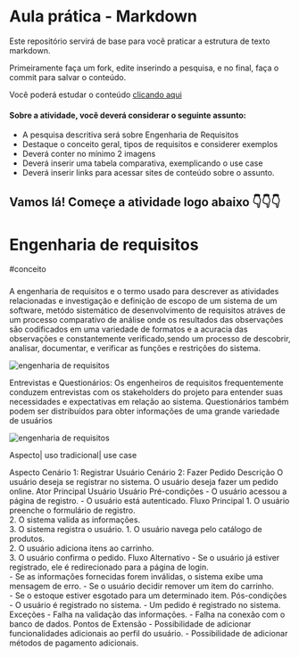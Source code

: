 # Aula prática - Markdown

Este repositório servirá de base para você praticar a estrutura de texto markdown. 

Primeiramente faça um fork, edite inserindo a pesquisa, e no final, faça o commit para salvar o conteúdo.

Você poderá estudar o conteúdo [clicando aqui](https://docs.pipz.com/central-de-ajuda/learning-center/guia-basico-de-markdown#open)

#### Sobre a atividade, você deverá considerar o seguinte assunto:

- A pesquisa descritiva será sobre Engenharia de Requisitos
- Destaque o conceito geral, tipos de requisitos e considerer exemplos
- Deverá conter no mínimo 2 imagens
- Deverá inserir uma tabela comparativa, exemplicando o use case
- Deverá inserir links para acessar sites de conteúdo sobre o assunto.


## Vamos lá! Começe a atividade logo abaixo 👇👇👇
# Engenharia de requisitos

#conceito

###

A engenharia de requisitos e o termo usado para descrever as atividades relacionadas e investigação e definição de escopo de um sistema de um software, metódo sistemático de desenvolvimento de requisitos atráves de um processo comparativo de análise onde os resultados das observações são codificados em uma variedade de formatos e a acuracia das observações e constantemente verificado,sendo um processo de descobrir, analisar, documentar, e verificar as funções e restrições do sistema.

![engenharia de requisitos](https://encrypted-tbn0.gstatic.com/images?q=tbn:ANd9GcS0jdFzDY1pToqaJpur_55LJjBHLUGi6oae91zeGjB7Sw&s) 


Entrevistas e Questionários: Os engenheiros de requisitos frequentemente conduzem entrevistas com os stakeholders do projeto para entender suas necessidades e expectativas em relação ao sistema. Questionários também podem ser distribuídos para obter informações de uma grande variedade de usuários

![engenharia de requisitos](https://encrypted-tbn0.gstatic.com/images?q=tbn:ANd9GcSq1zRMmoYguogu39RvJzMdBnJezC0c_GwcMGdFlFXjAg&s)

Aspecto| uso tradicional| use case

Aspecto	Cenário 1: Registrar Usuário	Cenário 2: Fazer Pedido
Descrição	O usuário deseja se registrar no sistema.	O usuário deseja fazer um pedido online.
Ator Principal	Usuário	Usuário
Pré-condições	- O usuário acessou a página de registro.	- O usuário está autenticado.
Fluxo Principal	1. O usuário preenche o formulário de registro. <br> 2. O sistema valida as informações. <br> 3. O sistema registra o usuário.	1. O usuário navega pelo catálogo de produtos. <br> 2. O usuário adiciona itens ao carrinho. <br> 3. O usuário confirma o pedido.
Fluxo Alternativo	- Se o usuário já estiver registrado, ele é redirecionado para a página de login. <br> - Se as informações fornecidas forem inválidas, o sistema exibe uma mensagem de erro.	- Se o usuário decidir remover um item do carrinho. <br> - Se o estoque estiver esgotado para um determinado item.
Pós-condições	- O usuário é registrado no sistema.	- Um pedido é registrado no sistema.
Exceções	- Falha na validação das informações.	- Falha na conexão com o banco de dados.
Pontos de Extensão	- Possibilidade de adicionar funcionalidades adicionais ao perfil do usuário.	- Possibilidade de adicionar métodos de pagamento adicionais.
